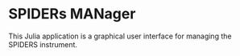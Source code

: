 # SPIDERs MANager

This Julia application is a graphical user interface for managing the SPIDERS instrument.